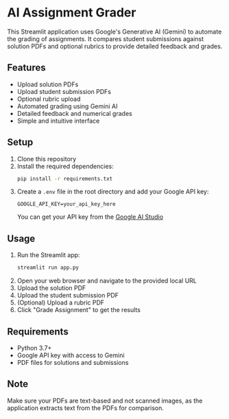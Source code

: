 # AI Assignment Grader

This Streamlit application uses Google's Generative AI (Gemini) to automate the grading of assignments. It compares student submissions against solution PDFs and optional rubrics to provide detailed feedback and grades.

## Features

- Upload solution PDFs
- Upload student submission PDFs
- Optional rubric upload
- Automated grading using Gemini AI
- Detailed feedback and numerical grades
- Simple and intuitive interface

## Setup

1. Clone this repository
2. Install the required dependencies:
   ```bash
   pip install -r requirements.txt
   ```
3. Create a `.env` file in the root directory and add your Google API key:
   ```
   GOOGLE_API_KEY=your_api_key_here
   ```
   You can get your API key from the [Google AI Studio](https://makersuite.google.com/app/apikey)

## Usage

1. Run the Streamlit app:
   ```bash
   streamlit run app.py
   ```
2. Open your web browser and navigate to the provided local URL
3. Upload the solution PDF
4. Upload the student submission PDF
5. (Optional) Upload a rubric PDF
6. Click "Grade Assignment" to get the results

## Requirements

- Python 3.7+
- Google API key with access to Gemini
- PDF files for solutions and submissions

## Note

Make sure your PDFs are text-based and not scanned images, as the application extracts text from the PDFs for comparison. 